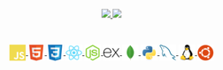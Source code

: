 <div align="center">
  <a href="https://github.com/flpdorea">
  <img src="https://github-readme-stats.vercel.app/api?username=flpdorea&show_icons=false&theme=graywhite&include_all_commits=true&count_private=true&hide_rank=true&hide_border=true&disable_animations=true"/>
  <img src="https://github-readme-stats.vercel.app/api/top-langs/?username=flpdorea&langs_count=6&theme=graywhite&hide_border=true&disable_animations=true"/>
</div>
  
##
<div align="center">
  <div style="display: inline_block"><br>
    <img align="center" alt="Js" height="30" width="30" src="https://raw.githubusercontent.com/devicons/devicon/master/icons/javascript/javascript-plain.svg">
    <img align="center" alt="HTML" height="30" width="30" src="https://raw.githubusercontent.com/devicons/devicon/master/icons/html5/html5-original.svg">
    <img align="center" alt="CSS" height="30" width="30" src="https://raw.githubusercontent.com/devicons/devicon/master/icons/css3/css3-original.svg">
    <img align="center" alt="React" height="30" width="30" src="https://raw.githubusercontent.com/devicons/devicon/master/icons/react/react-original.svg">
    <img align="center" alt="NodeJS" height="30" width="30" src="https://raw.githubusercontent.com/devicons/devicon/master/icons/nodejs/nodejs-original.svg">
    <img align="center" alt="Express" height="30" width="30" src="https://raw.githubusercontent.com/devicons/devicon/master/icons/express/express-original.svg">
    <img align="center" alt="MongoDB" height="30" width="30" src="https://raw.githubusercontent.com/devicons/devicon/master/icons/mongodb/mongodb-original.svg">
    <img align="center" alt="Python" height="30" width="30" src="https://raw.githubusercontent.com/devicons/devicon/master/icons/python/python-original.svg">
    <img align="center" alt="MySQL" height="30" width="30" src="https://raw.githubusercontent.com/devicons/devicon/master/icons/mysql/mysql-original.svg">
    <img align="center" alt="Linux" height="30" width="30" src="https://raw.githubusercontent.com/devicons/devicon/master/icons/linux/linux-original.svg">
    <img align="center" alt="Ubuntu" height="30" width="30" src="https://raw.githubusercontent.com/devicons/devicon/master/icons/ubuntu/ubuntu-plain.svg">
  </div>
</div>
